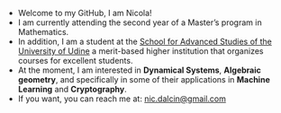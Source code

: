 - Welcome to my GitHub, I am Nicola!
- I am currently attending the second year of a Master’s program in Mathematics.
- In addition, I am a student at the [School for Advanced Studies of the University of Udine](https://superiore.uniud.it/it) a merit-based higher institution that organizes courses for excellent students.
- At the moment, I am interested in **Dynamical Systems**, **Algebraic geometry**, and specifically in some of their applications in **Machine Learning** and **Cryptography**.
- If you want, you can reach me at: nic.dalcin@gmail.com
<!---
- 🌱 In the past I mainly focused on mathematical physics (quantum field theory and general relativity), but now I'm getting into Cryptography:
I like how lots of theoretical and different mathematical results can be applied there, even in a fun way! 



dalcio99/dalcio99 is a ✨ special ✨ repository because its `README.md` (this file) appears on your GitHub profile.
You can click the Preview link to take a look at your changes.
--->
